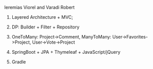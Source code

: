 Ieremias Viorel and Varadi Robert

1. Layered Architecture + MVC;

2. DP: Builder + Filter + Repository

3. OneToMany: Project->Comment, ManyToMany: User->Favorites->Project, User->Vote->Project

4. SpringBoot + JPA + Thymeleaf + JavaScript/jQuery

5. Gradle